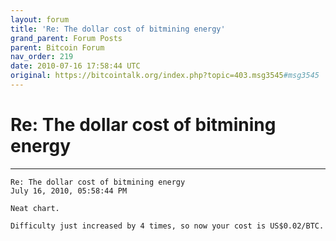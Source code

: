 ```yaml
---
layout: forum
title: 'Re: The dollar cost of bitmining energy'
grand_parent: Forum Posts
parent: Bitcoin Forum
nav_order: 219
date: 2010-07-16 17:58:44 UTC
original: https://bitcointalk.org/index.php?topic=403.msg3545#msg3545
---
```


# Re: The dollar cost of bitmining energy

---

```
Re: The dollar cost of bitmining energy
July 16, 2010, 05:58:44 PM

Neat chart.

Difficulty just increased by 4 times, so now your cost is US$0.02/BTC.
```
